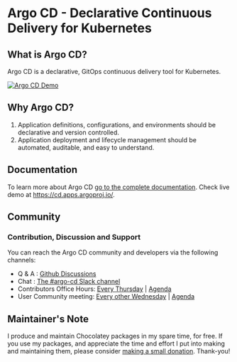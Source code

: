 

# Argo CD - Declarative Continuous Delivery for Kubernetes

## What is Argo CD?

Argo CD is a declarative, GitOps continuous delivery tool for Kubernetes.

[![Argo CD Demo](https://img.youtube.com/vi/0WAm0y2vLIo/0.jpg)](https://youtu.be/0WAm0y2vLIo)

## Why Argo CD?

1. Application definitions, configurations, and environments should be declarative and version controlled.
1. Application deployment and lifecycle management should be automated, auditable, and easy to understand.

## Documentation

To learn more about Argo CD [go to the complete documentation](https://argo-cd.readthedocs.io/).
Check live demo at https://cd.apps.argoproj.io/.

## Community

### Contribution, Discussion and Support

 You can reach the Argo CD community and developers via the following channels:

* Q & A : [Github Discussions](https://github.com/argoproj/argo-cd/discussions)
* Chat : [The #argo-cd Slack channel](https://argoproj.github.io/community/join-slack)
* Contributors Office Hours: [Every Thursday](https://calendar.google.com/calendar/u/0/embed?src=argoproj@gmail.com) | [Agenda](https://docs.google.com/document/d/1ttgw98MO45Dq7ZUHpIiOIEfbyeitKHNfMjbY5dLLMKQ)
* User Community meeting: [Every other Wednesday](https://calendar.google.com/calendar/u/0/embed?src=argoproj@gmail.com) | [Agenda](https://docs.google.com/document/d/1xkoFkVviB70YBzSEa4bDnu-rUZ1sIFtwKKG1Uw8XsY8)

## Maintainer's Note

I produce and maintain Chocolatey packages in my spare time, for free. If you use my packages, and appreciate the time and effort I put into making and maintaining them, please consider [making a small donation](https://www.buymeacoffee.com/jtcmedia). Thank-you!
